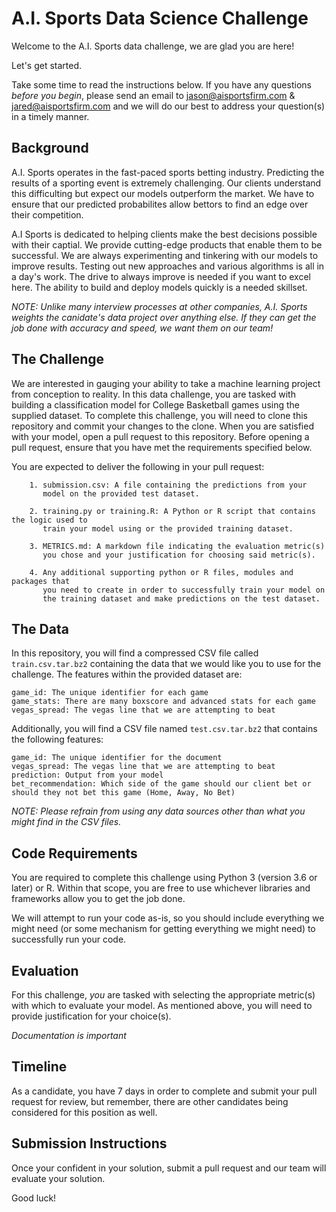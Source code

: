 # A.I. Sports Data Science Challenge
Welcome to the A.I. Sports data challenge, we are glad you are here! 

Let's get started. 

Take some time to read the instructions below. If you have
any questions _before you begin_, please send an email to 
[jason@aisportsfirm.com](mailto:jason@aisportsfirm.com) &
[jared@aisportsfirm.com](mailto:jared@aisportsfirm.com)
and we will do our best to address your question(s) in a timely manner.



## Background
A.I. Sports operates in the fast-paced sports betting industry. Predicting the results of a sporting event is extremely challenging. Our clients understand this difficulting but expect our models outperform the market. We have to ensure that our predicted probabilites allow bettors to find an edge over their competition.

A.I Sports is dedicated to helping clients make the best decisions possible with their captial. We provide cutting-edge products that enable them to be successful. We are always experimenting and tinkering with our models to improve results. Testing out new approaches and various algorithms is all in a day's work. The drive to always improve is needed if you want to excel here. The ability to build and deploy models quickly is a needed skillset.

_NOTE: Unlike many interview processes at other companies, A.I. Sports weights the canidate's data project over anything else. If they can get the job done with accuracy and speed, we want them on our team!_


## The Challenge
We are interested in gauging your ability to take a machine learning project from conception to reality. In this data challenge, you are tasked with building a classification model for College Basketball games using the supplied dataset. To complete this challenge, you will need to clone this repository and commit your changes to the clone. When you are satisfied with your model, open a pull request to this repository. Before opening a pull request, ensure that you have met the requirements specified below.

You are expected to deliver the following in your pull request:

```
    1. submission.csv: A file containing the predictions from your
       model on the provided test dataset.
       
    2. training.py or training.R: A Python or R script that contains the logic used to
       train your model using or the provided training dataset.
       
    3. METRICS.md: A markdown file indicating the evaluation metric(s) 
       you chose and your justification for choosing said metric(s).
       
    4. Any additional supporting python or R files, modules and packages that
       you need to create in order to successfully train your model on
       the training dataset and make predictions on the test dataset.
```


## The Data
In this repository, you will find a compressed CSV file called 
`train.csv.tar.bz2` 
containing the data that we would like you to use for the challenge. 
The features within the provided dataset are:
```
game_id: The unique identifier for each game
game_stats: There are many boxscore and advanced stats for each game
vegas_spread: The vegas line that we are attempting to beat
```

Additionally, you will find a CSV file named `test.csv.tar.bz2` that
contains the following features:
```
game_id: The unique identifier for the document
vegas_spread: The vegas line that we are attempting to beat
prediction: Output from your model
bet_recommendation: Which side of the game should our client bet or should they not bet this game (Home, Away, No Bet)
```

_NOTE: Please refrain from using any data sources other than what you might find in the CSV files._ 

## Code Requirements
You are required to complete this challenge using Python 3 
(version 3.6 or later) or R. Within that scope, you are free to use whichever
libraries and frameworks allow you to get the job done.

We will attempt to run your code as-is, so you should include everything
we might need (or some mechanism for getting everything we might need)
to successfully run your code.

## Evaluation
For this challenge, _you_ are tasked with selecting the appropriate
metric(s) with which to evaluate your model. As mentioned above, you will
need to provide justification for your choice(s).

*Documentation is important*

## Timeline
As a candidate, you have 7 days in order to complete and submit your pull
request for review, but remember, there are other candidates being considered
for this position as well.

## Submission Instructions
Once your confident in your solution, submit a pull request and our team
will evaluate your solution.

Good luck!
